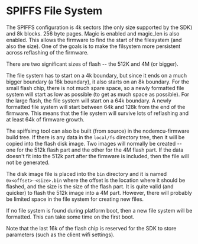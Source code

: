 # SPIFFS File System

The SPIFFS configuration is 4k sectors (the only size supported by the SDK) and 8k blocks. 256 byte pages. Magic is enabled and magic_len is also enabled. This allows the firmware to find the start of the filesystem (and also the size).
One of the goals is to make the filsystem more persistent across reflashing of the firmware.

There are two significant sizes of flash -- the 512K and 4M (or bigger). 

The file system has to start on a 4k boundary, but since it ends on a much bigger boundary (a 16k boundary), it also starts on an 8k boundary. For the small flash chip, there is 
not much spare space, so a newly formatted file system will start as low as possible (to get as much space as possible). For the large flash, the 
file system will start on a 64k boundary. A newly formatted file system will start between 64k and 128k from the end of the firmware. This means that the file 
system will survive lots of reflashing and at least 64k of firmware growth. 

The spiffsimg tool can also be built (from source) in the nodemcu-firmware build tree. If there is any data in the `local/fs` directory tree, then it will
be copied into the flash disk image. Two images will normally be created -- one for the 512k flash part and the other for the 4M flash part. If the data doesn't 
fit into the 512k part after the firmware is included, then the file will not be generated.

The disk image file is placed into the `bin` directory and it is named `0x<offset>-<size>.bin` where the offset is the location where it should be 
flashed, and the size is the size of the flash part. It is quite valid (and quicker) to flash the 512k image into a 4M part. However, there will probably be
limited space in the file system for creating new files.

If no file system is found during platform boot, then a new file system will be formatted. This can take some time on the first boot.

Note that the last 16k of the flash chip is reserved for the SDK to store parameters (such as the client wifi settings).
